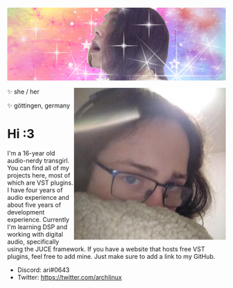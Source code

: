 ![](https://raw.githubusercontent.com/sylveon-ari/sylveon-ari/main/aribanner.png)

<img align="right" src="https://raw.githubusercontent.com/sylveon-ari/sylveon-ari/main/68156346.png" width=350px/>

✨ she / her

✨ göttingen, germany

# Hi :3

I'm a 16-year old audio-nerdy transgirl. You can find all of my projects here, most of which are VST plugins. I have four years of audio experience and about five years of development experience. Currently I'm learning DSP and working with digital audio, specifically using the JUCE framework. If you have a website that hosts free VST plugins, feel free to add mine. Just make sure to add a link to my GitHub.

- Discord: аri#0643
- Twitter: https://twitter.com/archIinux
